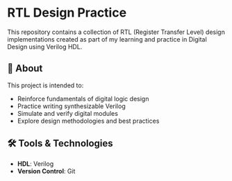 # RTL Design Practice

This repository contains a collection of RTL (Register Transfer Level) design implementations created as part of my learning and practice in Digital Design using Verilog HDL.

## 📘 About

This project is intended to:
- Reinforce fundamentals of digital logic design
- Practice writing synthesizable Verilog
- Simulate and verify digital modules
- Explore design methodologies and best practices

## 🛠️ Tools & Technologies

- **HDL**: Verilog
- **Version Control**: Git


